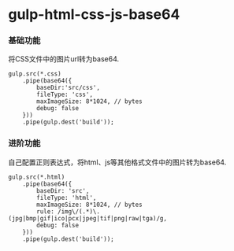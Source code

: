 # gulp-html-css-js-base64 #
### 基础功能
将CSS文件中的图片url转为base64.
    
    gulp.src(*.css)
        .pipe(base64({
            baseDir:'src/css',
            fileType: 'css',
            maxImageSize: 8*1024, // bytes 
            debug: false
        }))
        .pipe(gulp.dest('build'));

### 进阶功能
自己配置正则表达式，将html、js等其他格式文件中的图片转为base64.

    gulp.src(*.html)
        .pipe(base64({
            baseDir: 'src',
            fileType: 'html',
            maxImageSize: 8*1024, // bytes 
            rule: /img\/(.*)\.(jpg|bmp|gif|ico|pcx|jpeg|tif|png|raw|tga)/g,        
            debug: false
        }))
        .pipe(gulp.dest('build'));
